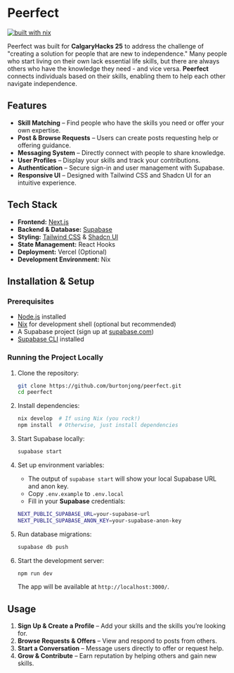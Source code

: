 # Peerfect

[![built with nix](https://builtwithnix.org/badge.svg)](https://builtwithnix.org)

Peerfect was built for **CalgaryHacks 25** to address the challenge of "creating a solution for people that are new to independence." Many people who start living on their own lack essential life skills, but there are always others who have the knowledge they need - and vice versa. **Peerfect** connects individuals based on their skills, enabling them to help each other navigate independence.

## Features

- **Skill Matching** – Find people who have the skills you need or offer your own expertise.
- **Post & Browse Requests** – Users can create posts requesting help or offering guidance.
- **Messaging System** – Directly connect with people to share knowledge.
- **User Profiles** – Display your skills and track your contributions.
- **Authentication** – Secure sign-in and user management with Supabase.
- **Responsive UI** – Designed with Tailwind CSS and Shadcn UI for an intuitive experience.

## Tech Stack

- **Frontend:** [Next.js](https://nextjs.org/)
- **Backend & Database:** [Supabase](https://supabase.com/)
- **Styling:** [Tailwind CSS](https://tailwindcss.com/) & [Shadcn UI](https://ui.shadcn.com/)
- **State Management:** React Hooks
- **Deployment:** Vercel (Optional)
- **Development Environment:** Nix

## Installation & Setup

### Prerequisites

- [Node.js](https://nodejs.org/) installed
- [Nix](https://nixos.org/) for development shell (optional but recommended)
- A Supabase project (sign up at [supabase.com](https://supabase.com/))
- [Supabase CLI](https://supabase.com/docs/guides/local-development/cli/getting-started?queryGroups=platform&platform=windows&queryGroups=access-method&access-method=studio) installed

### Running the Project Locally

1. Clone the repository:

   ```sh
   git clone https://github.com/burtonjong/peerfect.git
   cd peerfect
   ```

2. Install dependencies:

   ```sh
   nix develop  # If using Nix (you rock!)
   npm install  # Otherwise, just install dependencies
   ```

3. Start Supabase locally:

   ```sh
   supabase start
   ```

4. Set up environment variables:

   - The output of `supabase start` will show your local Supabase URL and anon key.
   - Copy `.env.example` to `.env.local`
   - Fill in your **Supabase** credentials:

   ```sh
   NEXT_PUBLIC_SUPABASE_URL=your-supabase-url
   NEXT_PUBLIC_SUPABASE_ANON_KEY=your-supabase-anon-key
   ```

5. Run database migrations:

   ```sh
   supabase db push
   ```

6. Start the development server:

   ```sh
   npm run dev
   ```

   The app will be available at `http://localhost:3000/`.

## Usage

1. **Sign Up & Create a Profile** – Add your skills and the skills you’re looking for.
2. **Browse Requests & Offers** – View and respond to posts from others.
3. **Start a Conversation** – Message users directly to offer or request help.
4. **Grow & Contribute** – Earn reputation by helping others and gain new skills.
